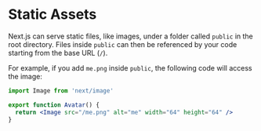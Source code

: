 # Static Assets

Next.js can serve static files, like images, under a folder called `public` in the root directory. Files inside `public` can then be referenced by your code starting from the base URL (`/`).

For example, if you add `me.png` inside `public`, the following code will access the image:

```jsx filename="Avatar.js"
import Image from 'next/image'

export function Avatar() {
  return <Image src="/me.png" alt="me" width="64" height="64" />
}
```